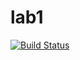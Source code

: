 # lab1

[![Build Status](https://travis-ci.com/itmo-java-basics-2020/task-1-EgSergeenko.svg?branch=master)](https://travis-ci.com/itmo-java-basics-2020/task-1-EgSergeenko)